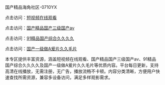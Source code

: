 国产精品海角社区-0710YX

点击访问：<a href="https://heiliaowzu4ur.pages.dev">短视频在线观看</a>

点击访问：<a href="https://heiliaozj3tjd.pages.dev">国产精品国产三级国产aⅴ</a>

点击访问：<a href="https://heiliaoe8ajia.pages.dev">91精品国产综合久久久久</a>

点击访问：<a href="https://heiliaoxqkkct.pages.dev">国产一级做A爰片久久毛片</a>

本专区提供丰富资源，涵盖短视频在线观看、国产精品国产三级国产aⅴ、91精品国产综合久久久久及国产一级做A爰片久久毛片等优质内容。平台每日更新，支持高清在线播放，无需注册，无广告，播放流畅不卡顿。内容分类清晰，方便用户快速查找所需资源，兼容多设备访问，满足多样观影需求。

<span style="display:none;">[Canonical link](https://github.com/chin20250710/so61)</span>

